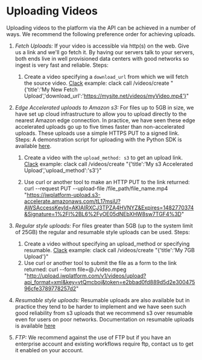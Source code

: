 # Uploading Videos

Uploading videos to the platform via the API can be achieved in a number of ways. We recommend the following preference order for achieving uploads.

1. *Fetch Uploads:* If your video is accessible via http(s) on the web. Give us a link and we'll go fetch it. By having our servers talk to your servers, both ends live in well provisioned data centers with good networks so ingest is very fast and reliable. Steps:
    1. Create a video specifying a ``download_url`` from which we will fetch the source video. [Clack](https://github.com/rmnl/clack) example: 
        clack call /videos/create "{'title':'My New Fetch Upload','download_url':'https://mysite.net/videos/myVideo.mp4'}"

2. *Edge Accelerated uploads to Amazon s3:* For files up to 5GB in size, we have set up cloud infrastructure to allow you to upload directly to the nearest Amazon edge connection. In practice, we have seen these edge accelerated uploads go up to five times faster than non-accelerated uploads. These uploads use a simple HTTPS PUT to a signed link. Steps:
    A demonstration script for uploading with the Python SDK is available [here](https://github.com/jwplayer/jwdeveloper-platformdemos/blob/master/python-api-kit-demos/s3_upload.py).
    1. Create a video with the `upload_method: s3` to get an upload link. [Clack](https://github.com/rmnl/clack) example:
        clack call /videos/create "{'title':'My s3 Accelerated Upload','upload_method':'s3'}"
    
    2. Use curl or another tool to make an HTTP PUT to the link returned:
        curl --request PUT --upload-file /file_path/file_name.mp4 "https://jwplatform-upload.s3-accelerate.amazonaws.com/tL17msiU?AWSAccessKeyId=AKIAIRXCJ3TPZA4HVNYZ&Expires=1482770374&Signature=1%2Fl%2BL6%2FyOE05dNEbXHW8sw7TGF4%3D"

3. *Regular style uploads:* For files greater than 5GB (up to the system limit of 25GB) the regular and resumable style uploads can be used. Steps:
    1. Create a video without specifying an upload_method or specifying resumable. [Clack](https://github.com/rmnl/clack) example:
        clack call /videos/create "{'title':'My 7GB Upload'}"
    2. Use curl or another tool to submit the file as a form to the link returned:
        curl --form file=@./video.mpeg "http://upload.jwplatform.com/v1/videos/upload?api_format=xml&key=vtQmcboj&token=e2bbad0fd889d5d2e30047596cfe3789778257d2"

4. *Resumable style uploads:* Resumable uploads are also available but in practice they tend to be harder to implement and we have seen such good reliability from s3 uploads that we recommend s3 over resumable even for users on poor networks. Documentation on resumable uploads is available [here](https://developer.jwplayer.com/jw-platform/reference/v1/resumable_uploads.html)

5. *FTP:* We recommend against the use of FTP but if you have an enterprise account and existing workflows require ftp, contact us to get it enabled on your account.


